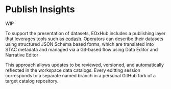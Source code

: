 # Publish Insights

WIP

To support the presentation of datasets, EOxHub includes a publishing layer that leverages tools such as [eodash](https://eodash.org/). Operators can describe their datasets using structured JSON Schema based forms, which are translated into STAC metadata and managed via a Git-based flow using Data Editor and Narrative Editor

This approach allows updates to be reviewed, versioned, and automatically reflected in the workspace data catalogs. Every editting session corresponds to a separate named branch in a personal GitHub fork of a target catalog repository.